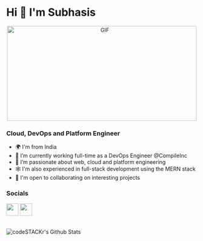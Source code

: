 Hi 👋 I'm Subhasis
===================

<p align="center">
 <img  height="250" width="500" alt="GIF" src="https://www.mygo.ge/uploads/blog/1584023795.jpg" align="center" />
</p>

<h3>Cloud, DevOps and Platform Engineer</h3>

* 🌍 I'm from India
* 👜 I’m currently working full-time as a DevOps Engineer @CompileInc
* 💙 I’m passionate about web, cloud and platform engineering
* 🕸️ I'm also experienced in full-stack development using the MERN stack
* 🤝 I'm open to collaborating on interesting projects

### Socials
<a href="https://www.linkedin.com/in/inframarauder/" target="_blank" rel="noreferrer"><img src="https://raw.githubusercontent.com/danielcranney/readme-generator/main/public/icons/socials/linkedin.svg" width="32" height="32" /></a> <a href="https://www.twitter.com/inframarauder" target="_blank" rel="noreferrer"><img src="https://raw.githubusercontent.com/danielcranney/readme-generator/main/public/icons/socials/twitter.svg" width="32" height="32" /></a>

<br />

<img align="left" alt="codeSTACKr's Github Stats" src="https://github-readme-stats.vercel.app/api?username=inframarauder&show_icons=true&hide_border=true" />
